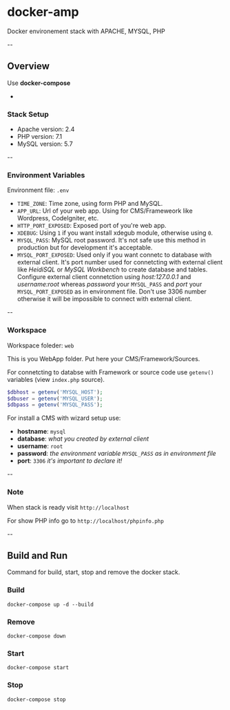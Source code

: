 # docker-amp
Docker environement stack with APACHE, MYSQL, PHP

--

## Overview

Use **docker-compose**

-

### Stack Setup

* Apache version: 2.4
* PHP version: 7.1
* MySQL version: 5.7

--

### Environment Variables

Environment file: `.env`

* `TIME_ZONE`: Time zone, using form PHP and MySQL. 
* `APP_URL`: Url of your web app. Using for CMS/Frameweork like Wordpress, CodeIgniter, etc.
* `HTTP_PORT_EXPOSED`: Exposed port of you're web app.
* `XDEBUG`: Using `1` if you want install xdegub module, otherwise using `0`.
* `MYSQL_PASS`: MySQL root password. It's not safe use this method in production but for development it's acceptable.
* `MYSQL_PORT_EXPOSED`: Used only if you want connetc to database with external client. It's port number used for connetcting with external client like _HeidiSQL_ or _MySQL Workbench_ to create database and tables. Configure external client connetction using _host:127.0.0.1_  and _username:root_ whereas _password_ your `MYSQL_PASS` and _port_ your `MYSQL_PORT_EXPOSED` as in environment file. Don't use 3306 number otherwise it will be impossible to connect with external client. 

--

### Workspace

Workspace foleder: `web`

This is you WebApp folder. Put here your CMS/Framework/Sources.

For connetcting to databse with Framework or source code use `getenv()` variables (view `index.php` source).

```php
$dbhost = getenv('MYSQL_HOST');
$dbuser = getenv('MYSQL_USER');
$dbpass = getenv('MYSQL_PASS');
```


For install a CMS with wizard setup use:

* **hostname**: `mysql` 
* **database**: _what you created by external client_ 
* **username**: `root` 
* **password**: _the environment variable `MYSQL_PASS` as in environment file_ 
* **port**: `3306` _it's important to declare it!_

--

### Note

When stack is ready visit `http://localhost`

For show PHP info go to `http://localhost/phpinfo.php`

--

## Build and Run

Command for build, start, stop and remove the docker stack.

### Build

`docker-compose up -d --build`

### Remove

`docker-compose down`

### Start

`docker-compose start`

### Stop

`docker-compose stop`

